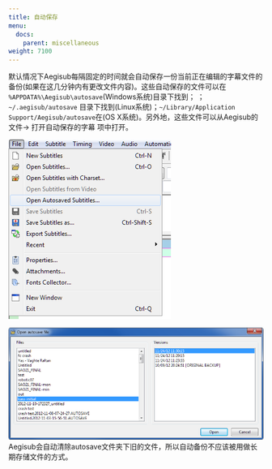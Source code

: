 ```yaml
---
title: 自动保存
menu:
  docs:
    parent: miscellaneous
weight: 7100
---
```


默认情况下Aegisub每隔固定的时间就会自动保存一份当前正在编辑的字幕文件的备份(如果在这几分钟内有更改文件内容)。这些自动保存的文件可以在
`%APPDATA%\Aegisub\autosave`(Windows系统)目录下找到；
；`~/.aegisub/autosave` 目录下找到(Linux系统)；`~/Library/Application Support/Aegisub/autosave`在(OS X系统)。另外地，这些文件可以从Aegisub的
文件→ 打开自动保存的字幕 项中打开。

![autosave-menu](/img/3.2/autosave-menu.png#center)

![autosave-dialog](/img/3.2/autosave-dialog.png#center)
Aegisub会自动清除autosave文件夹下旧的文件，所以自动备份不应该被用做长期存储文件的方式。
